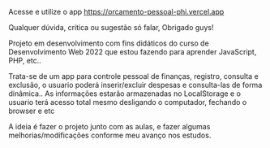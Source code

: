 Acesse e utilize o app https://orcamento-pessoal-phi.vercel.app

Qualquer dúvida, critica ou sugestão só falar, Obrigado guys!

Projeto em desenvolvimento com fins didáticos do curso de Desenvolvimento Web 2022 que estou fazendo para aprender JavaScript, PHP, etc..

Trata-se de um app para controle pessoal de finanças, registro, consulta e exclusão, o usuario poderá inserir/excluir despesas e consulta-las de forma dinâmica.. As informações estarão armazenadas no LocalStorage e o usuario terá acesso total mesmo desligando o computador, fechando o browser e etc

A ideia é fazer o projeto junto com as aulas, e fazer algumas melhorias/modificações conforme meu avanço nos estudos.
